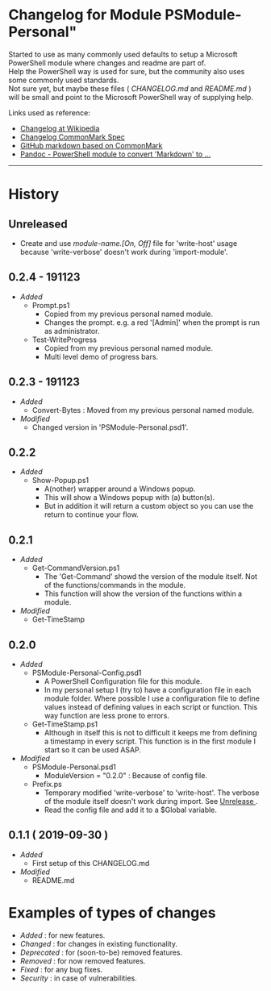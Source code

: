 
<h1 id=top>Changelog for Module PSModule-Personal"</h1>

Started to use as many commonly used defaults to setup a Microsoft PowerShell module where changes and readme are part of.  
Help the PowerShell way is used for sure, but the community also uses some commonly used standards.  
Not sure yet, but maybe these files ( _CHANGELOG.md_ and _README.md_ ) will be small and point to the Microsoft PowerShell way of supplying help.

Links used as reference:

+ [Changelog at Wikipedia](https://en.wikipedia.org/wiki/Markdown)
+ [Changelog CommonMark Spec](http://spec.commonmark.org/)
+ [GitHub markdown based on CommonMark](https://github.github.com/gfm/)
+ [Pandoc - PowerShell module to convert 'Markdown' to ...](http://pandoc.org/)


---

<h1 id='history'>History</h1>

<h2 id='unrelease'>Unreleased</h2>

* Create and use *module-name.[On, Off]* file for 'write-host' usage because 'write-verbose' doesn't work during 'import-module'.

<h2>0.2.4 - 191123</h2>

* *Added*
    * Prompt.ps1
        * Copied from my previous personal named module.
        * Changes the prompt. e.g. a red '[Admin]' when the prompt is run as administrator.
    * Test-WriteProgress
        * Copied from my previous personal named module.
        * Multi level demo of progress bars.

<h2>0.2.3 - 191123</h2>

* *Added*
    * Convert-Bytes : Moved from my previous personal named module.
* *Modified*
    * Changed version in 'PSModule-Personal.psd1'.

<h2>0.2.2</h2>

* *Added*
    * Show-Popup.ps1
        * A(nother) wrapper around a Windows popup.
        * This will show a Windows popup with (a) button(s).
        * But in addition it will return a custom object so you can use the return to continue your flow.

<h2>0.2.1</h2>

* *Added*
    * Get-CommandVersion.ps1
        * The 'Get-Command' showd the version of the module itself. Not of the functions/commands in the module.
        * This function will show the version of the functions within a module.
* *Modified*
    * Get-TimeStamp


<h2>0.2.0</h2>

* *Added*
    * PSModule-Personal-Config.psd1
        * A PowerShell Configuration file for this module.
        * In my personal setup I (try to) have a configuration file in each module folder. Where possible I use a configuration file to define values instead of defining values in each script or function. This way function are less prone to errors.
    * Get-TimeStamp.ps1
        * Although in itself this is not to difficult it keeps me from defining a timestamp in every script. This function is in the first module I start so it can be used ASAP.
* *Modified*
    * PSModule-Personal.psd1
        * ModuleVersion = "0.2.0" : Because of config file.
    * Prefix.ps
        * Temporary modified 'write-verbose' to 'write-host'.
        The verbose of the module itself doesn't work during import.
        See [ Unrelease ]( #unrelease ).
        * Read the config file and add it to a $Global variable.

<h2>0.1.1 ( 2019-09-30 )</h2>

* _Added_
    * First setup of this CHANGELOG.md
* _Modified_
    * README.md


<h1 id='examples'>Examples of types of changes</h1>

- _Added_ : for new features.
- _Changed_ : for changes in existing functionality.
- _Deprecated_ : for (soon-to-be) removed features.
- _Removed_ : for now removed features.
- _Fixed_ : for any bug fixes.
- _Security_ : in case of vulnerabilities.
